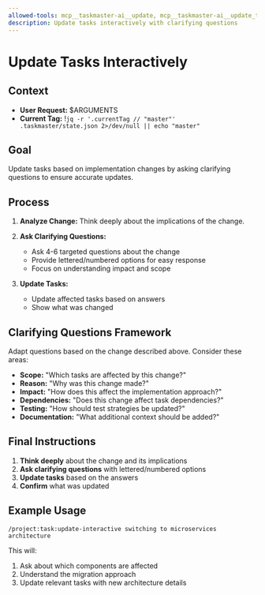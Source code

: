 ```yaml
---
allowed-tools: mcp__taskmaster-ai__update, mcp__taskmaster-ai__update_task, mcp__taskmaster-ai__update_subtask, mcp__taskmaster-ai__get_tasks
description: Update tasks interactively with clarifying questions
---
```


# Update Tasks Interactively

## Context

- **User Request:** $ARGUMENTS
- **Current Tag:** !`jq -r '.currentTag // "master"' .taskmaster/state.json 2>/dev/null || echo "master"`

## Goal

Update tasks based on implementation changes by asking clarifying questions to ensure accurate updates.

## Process

1. **Analyze Change:** Think deeply about the implications of the change.

2. **Ask Clarifying Questions:**

   - Ask 4-6 targeted questions about the change
   - Provide lettered/numbered options for easy response
   - Focus on understanding impact and scope

3. **Update Tasks:**
   - Update affected tasks based on answers
   - Show what was changed

## Clarifying Questions Framework

Adapt questions based on the change described above. Consider these areas:

- **Scope:** "Which tasks are affected by this change?"
- **Reason:** "Why was this change made?"
- **Impact:** "How does this affect the implementation approach?"
- **Dependencies:** "Does this change affect task dependencies?"
- **Testing:** "How should test strategies be updated?"
- **Documentation:** "What additional context should be added?"

## Final Instructions

1. **Think deeply** about the change and its implications
2. **Ask clarifying questions** with lettered/numbered options
3. **Update tasks** based on the answers
4. **Confirm** what was updated

## Example Usage

```
/project:task:update-interactive switching to microservices architecture
```

This will:

1. Ask about which components are affected
2. Understand the migration approach
3. Update relevant tasks with new architecture details
